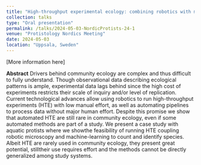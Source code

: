 ```yaml
---
title: "High-throughput experimental ecology: combining robotics with machine-learning to study protist communities"
collection: talks
type: "Oral presentation"
permalink: /talks/2024-05-03-NordicProtists-24-1
venue: "Protistology Nordics Meeting"
date: 2024-05-03
location: "Uppsala, Sweden"
---
```


[More information here]

**Abstract**
Drivers behind community ecology are complex and thus difficult to fully understand. Though observational data describing ecological patterns is ample, experimental data lags behind since the high cost of experiments restricts their scale of inquiry and/or level of replication.
Current technological advances allow using robotics to run high-throughput experiments (HTE) with low manual effort, as well as automating pipelines to process data without major human effort. Despite this promise we show that automated HTE are still rare in community ecology, even if some automated methods are part of a study. We present a case study with aquatic protists where we showthe feasibility of running HTE coupling robotic microscopy and machine-learning to count and identify species. Albeit HTE are rarely used in community ecology, they present great potential, stilltheir use requires effort and the methods cannot be directly generalized among study systems.
